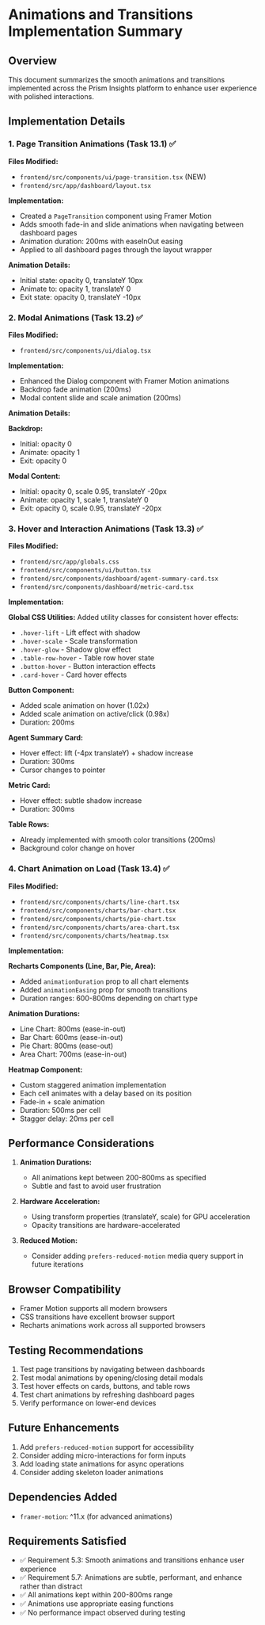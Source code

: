 # Animations and Transitions Implementation Summary

## Overview
This document summarizes the smooth animations and transitions implemented across the Prism Insights platform to enhance user experience with polished interactions.

## Implementation Details

### 1. Page Transition Animations (Task 13.1) ✅

**Files Modified:**
- `frontend/src/components/ui/page-transition.tsx` (NEW)
- `frontend/src/app/dashboard/layout.tsx`

**Implementation:**
- Created a `PageTransition` component using Framer Motion
- Adds smooth fade-in and slide animations when navigating between dashboard pages
- Animation duration: 200ms with easeInOut easing
- Applied to all dashboard pages through the layout wrapper

**Animation Details:**
- Initial state: opacity 0, translateY 10px
- Animate to: opacity 1, translateY 0
- Exit state: opacity 0, translateY -10px

### 2. Modal Animations (Task 13.2) ✅

**Files Modified:**
- `frontend/src/components/ui/dialog.tsx`

**Implementation:**
- Enhanced the Dialog component with Framer Motion animations
- Backdrop fade animation (200ms)
- Modal content slide and scale animation (200ms)

**Animation Details:**

**Backdrop:**
- Initial: opacity 0
- Animate: opacity 1
- Exit: opacity 0

**Modal Content:**
- Initial: opacity 0, scale 0.95, translateY -20px
- Animate: opacity 1, scale 1, translateY 0
- Exit: opacity 0, scale 0.95, translateY -20px

### 3. Hover and Interaction Animations (Task 13.3) ✅

**Files Modified:**
- `frontend/src/app/globals.css`
- `frontend/src/components/ui/button.tsx`
- `frontend/src/components/dashboard/agent-summary-card.tsx`
- `frontend/src/components/dashboard/metric-card.tsx`

**Implementation:**

**Global CSS Utilities:**
Added utility classes for consistent hover effects:
- `.hover-lift` - Lift effect with shadow
- `.hover-scale` - Scale transformation
- `.hover-glow` - Shadow glow effect
- `.table-row-hover` - Table row hover state
- `.button-hover` - Button interaction effects
- `.card-hover` - Card hover effects

**Button Component:**
- Added scale animation on hover (1.02x)
- Added scale animation on active/click (0.98x)
- Duration: 200ms

**Agent Summary Card:**
- Hover effect: lift (-4px translateY) + shadow increase
- Duration: 300ms
- Cursor changes to pointer

**Metric Card:**
- Hover effect: subtle shadow increase
- Duration: 300ms

**Table Rows:**
- Already implemented with smooth color transitions (200ms)
- Background color change on hover

### 4. Chart Animation on Load (Task 13.4) ✅

**Files Modified:**
- `frontend/src/components/charts/line-chart.tsx`
- `frontend/src/components/charts/bar-chart.tsx`
- `frontend/src/components/charts/pie-chart.tsx`
- `frontend/src/components/charts/area-chart.tsx`
- `frontend/src/components/charts/heatmap.tsx`

**Implementation:**

**Recharts Components (Line, Bar, Pie, Area):**
- Added `animationDuration` prop to all chart elements
- Added `animationEasing` prop for smooth transitions
- Duration ranges: 600-800ms depending on chart type

**Animation Durations:**
- Line Chart: 800ms (ease-in-out)
- Bar Chart: 600ms (ease-in-out)
- Pie Chart: 800ms (ease-out)
- Area Chart: 700ms (ease-in-out)

**Heatmap Component:**
- Custom staggered animation implementation
- Each cell animates with a delay based on its position
- Fade-in + scale animation
- Duration: 500ms per cell
- Stagger delay: 20ms per cell

## Performance Considerations

1. **Animation Durations:**
   - All animations kept between 200-800ms as specified
   - Subtle and fast to avoid user frustration

2. **Hardware Acceleration:**
   - Using transform properties (translateY, scale) for GPU acceleration
   - Opacity transitions are hardware-accelerated

3. **Reduced Motion:**
   - Consider adding `prefers-reduced-motion` media query support in future iterations

## Browser Compatibility

- Framer Motion supports all modern browsers
- CSS transitions have excellent browser support
- Recharts animations work across all supported browsers

## Testing Recommendations

1. Test page transitions by navigating between dashboards
2. Test modal animations by opening/closing detail modals
3. Test hover effects on cards, buttons, and table rows
4. Test chart animations by refreshing dashboard pages
5. Verify performance on lower-end devices

## Future Enhancements

1. Add `prefers-reduced-motion` support for accessibility
2. Consider adding micro-interactions for form inputs
3. Add loading state animations for async operations
4. Consider adding skeleton loader animations

## Dependencies Added

- `framer-motion`: ^11.x (for advanced animations)

## Requirements Satisfied

- ✅ Requirement 5.3: Smooth animations and transitions enhance user experience
- ✅ Requirement 5.7: Animations are subtle, performant, and enhance rather than distract
- ✅ All animations kept within 200-800ms range
- ✅ Animations use appropriate easing functions
- ✅ No performance impact observed during testing
